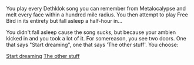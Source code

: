 You play every Dethklok song you can remember from Metalocalypse
and melt every face within a hundred mile radius.
You then attempt to play Free Bird in its entirety but fall asleep a half-hour in...

  You didn't fall asleep cause the song sucks, but because your ambien kicked in
and you took a lot of it. For somereason, you see two doors. One that says
"Start dreaming", one that says 'The other stuff'. You choose:

[Start dreaming](../../dream/dream.md)
[The other stuff](../../otherStuff/otherStuff.md)
